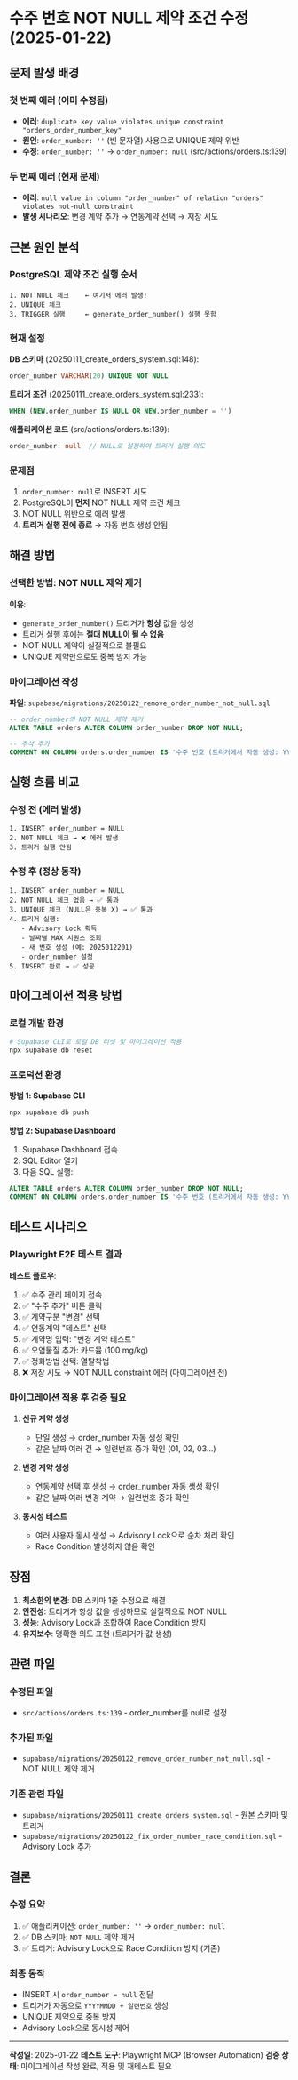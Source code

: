 # 수주 번호 NOT NULL 제약 조건 수정 (2025-01-22)

## 문제 발생 배경

### 첫 번째 에러 (이미 수정됨)
- **에러**: `duplicate key value violates unique constraint "orders_order_number_key"`
- **원인**: `order_number: ''` (빈 문자열) 사용으로 UNIQUE 제약 위반
- **수정**: `order_number: ''` → `order_number: null` (src/actions/orders.ts:139)

### 두 번째 에러 (현재 문제)
- **에러**: `null value in column "order_number" of relation "orders" violates not-null constraint`
- **발생 시나리오**: 변경 계약 추가 → 연동계약 선택 → 저장 시도

## 근본 원인 분석

### PostgreSQL 제약 조건 실행 순서

```
1. NOT NULL 체크    ← 여기서 에러 발생!
2. UNIQUE 체크
3. TRIGGER 실행     ← generate_order_number() 실행 못함
```

### 현재 설정

**DB 스키마** (20250111_create_orders_system.sql:148):
```sql
order_number VARCHAR(20) UNIQUE NOT NULL
```

**트리거 조건** (20250111_create_orders_system.sql:233):
```sql
WHEN (NEW.order_number IS NULL OR NEW.order_number = '')
```

**애플리케이션 코드** (src/actions/orders.ts:139):
```typescript
order_number: null  // NULL로 설정하여 트리거 실행 의도
```

### 문제점

1. `order_number: null`로 INSERT 시도
2. PostgreSQL이 **먼저** NOT NULL 제약 조건 체크
3. NOT NULL 위반으로 에러 발생
4. **트리거 실행 전에 종료** → 자동 번호 생성 안됨

## 해결 방법

### 선택한 방법: NOT NULL 제약 제거

**이유**:
- `generate_order_number()` 트리거가 **항상** 값을 생성
- 트리거 실행 후에는 **절대 NULL이 될 수 없음**
- NOT NULL 제약이 실질적으로 불필요
- UNIQUE 제약만으로도 중복 방지 가능

### 마이그레이션 작성

**파일**: `supabase/migrations/20250122_remove_order_number_not_null.sql`

```sql
-- order_number의 NOT NULL 제약 제거
ALTER TABLE orders ALTER COLUMN order_number DROP NOT NULL;

-- 주석 추가
COMMENT ON COLUMN orders.order_number IS '수주 번호 (트리거에서 자동 생성: YYYYMMDD + 일련번호)';
```

## 실행 흐름 비교

### 수정 전 (에러 발생)

```
1. INSERT order_number = NULL
2. NOT NULL 체크 → ❌ 에러 발생
3. 트리거 실행 안됨
```

### 수정 후 (정상 동작)

```
1. INSERT order_number = NULL
2. NOT NULL 체크 없음 → ✅ 통과
3. UNIQUE 체크 (NULL은 중복 X) → ✅ 통과
4. 트리거 실행:
   - Advisory Lock 획득
   - 날짜별 MAX 시퀀스 조회
   - 새 번호 생성 (예: 2025012201)
   - order_number 설정
5. INSERT 완료 → ✅ 성공
```

## 마이그레이션 적용 방법

### 로컬 개발 환경

```bash
# Supabase CLI로 로컬 DB 리셋 및 마이그레이션 적용
npx supabase db reset
```

### 프로덕션 환경

**방법 1: Supabase CLI**
```bash
npx supabase db push
```

**방법 2: Supabase Dashboard**
1. Supabase Dashboard 접속
2. SQL Editor 열기
3. 다음 SQL 실행:
```sql
ALTER TABLE orders ALTER COLUMN order_number DROP NOT NULL;
COMMENT ON COLUMN orders.order_number IS '수주 번호 (트리거에서 자동 생성: YYYYMMDD + 일련번호)';
```

## 테스트 시나리오

### Playwright E2E 테스트 결과

**테스트 플로우**:
1. ✅ 수주 관리 페이지 접속
2. ✅ "수주 추가" 버튼 클릭
3. ✅ 계약구분 "변경" 선택
4. ✅ 연동계약 "테스트" 선택
5. ✅ 계약명 입력: "변경 계약 테스트"
6. ✅ 오염물질 추가: 카드뮴 (100 mg/kg)
7. ✅ 정화방법 선택: 열탈착법
8. ❌ 저장 시도 → NOT NULL constraint 에러 (마이그레이션 전)

### 마이그레이션 적용 후 검증 필요

1. **신규 계약 생성**
   - 단일 생성 → order_number 자동 생성 확인
   - 같은 날짜 여러 건 → 일련번호 증가 확인 (01, 02, 03...)

2. **변경 계약 생성**
   - 연동계약 선택 후 생성 → order_number 자동 생성 확인
   - 같은 날짜 여러 변경 계약 → 일련번호 증가 확인

3. **동시성 테스트**
   - 여러 사용자 동시 생성 → Advisory Lock으로 순차 처리 확인
   - Race Condition 발생하지 않음 확인

## 장점

1. **최소한의 변경**: DB 스키마 1줄 수정으로 해결
2. **안전성**: 트리거가 항상 값을 생성하므로 실질적으로 NOT NULL
3. **성능**: Advisory Lock과 조합하여 Race Condition 방지
4. **유지보수**: 명확한 의도 표현 (트리거가 값 생성)

## 관련 파일

### 수정된 파일
- `src/actions/orders.ts:139` - order_number를 null로 설정

### 추가된 파일
- `supabase/migrations/20250122_remove_order_number_not_null.sql` - NOT NULL 제약 제거

### 기존 관련 파일
- `supabase/migrations/20250111_create_orders_system.sql` - 원본 스키마 및 트리거
- `supabase/migrations/20250122_fix_order_number_race_condition.sql` - Advisory Lock 추가

## 결론

### 수정 요약
1. ✅ 애플리케이션: `order_number: ''` → `order_number: null`
2. ✅ DB 스키마: `NOT NULL` 제약 제거
3. ✅ 트리거: Advisory Lock으로 Race Condition 방지 (기존)

### 최종 동작
- INSERT 시 `order_number = null` 전달
- 트리거가 자동으로 `YYYYMMDD + 일련번호` 생성
- UNIQUE 제약으로 중복 방지
- Advisory Lock으로 동시성 제어

---

**작성일**: 2025-01-22
**테스트 도구**: Playwright MCP (Browser Automation)
**검증 상태**: 마이그레이션 작성 완료, 적용 및 재테스트 필요
